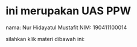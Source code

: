 # ini merupakan UAS PPW

nama: Nur Hidayatul Mustafit
NIM: 190411100014

silahkan klik materi dibawah ini:


```{tableofcontents}
```
